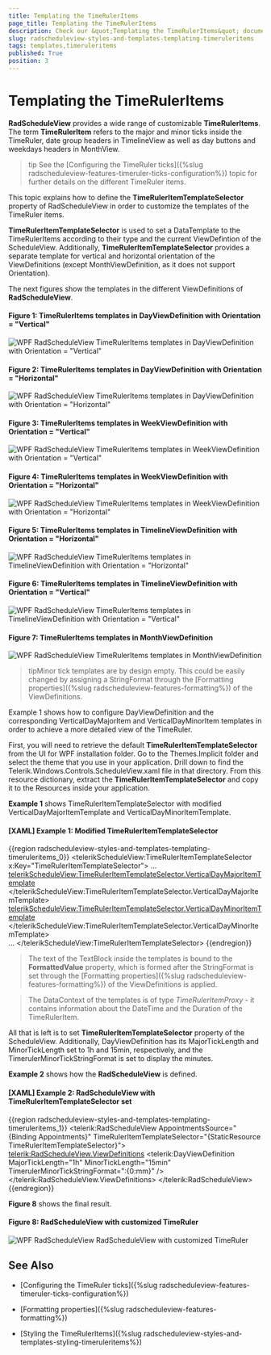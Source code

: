 ```yaml
---
title: Templating the TimeRulerItems
page_title: Templating the TimeRulerItems
description: Check our &quot;Templating the TimeRulerItems&quot; documentation article for the RadScheduleView {{ site.framework_name }} control.
slug: radscheduleview-styles-and-templates-templating-timeruleritems
tags: templates,timeruleritems
published: True
position: 3
---
```


# Templating the TimeRulerItems

__RadScheduleView__ provides a wide range of customizable __TimeRulerItems__. The term __TimeRulerItem__ refers to the major and minor ticks inside the TimeRuler, date group headers in TimelineView as well as day buttons and weekdays headers in MonthView.

>tip See the [Configuring the TimeRuler ticks]({%slug radscheduleview-features-timeruler-ticks-configuration%}) topic for further details on the different TimeRuler items.

This topic explains how to define the __TimeRulerItemTemplateSelector__ property of RadScheduleView in order to customize the templates of the TimeRuler items.

__TimeRulerItemTemplateSelector__ is used to set a DataTemplate to the TimeRulerItems according to their type and the current ViewDefintion of the ScheduleView. Additionally, __TimeRulerItemTemplateSelector__ provides a separate template for vertical and horizontal orientation of the ViewDefinitions (except MonthViewDefinition, as it does not support Orientation).

The next figures show the templates in the different ViewDefinitions of __RadScheduleView__.

#### __Figure 1: TimeRulerItems templates in DayViewDefinition with Orientation = "Vertical"__
![WPF RadScheduleView TimeRulerItems templates in DayViewDefinition with Orientation = "Vertical"](images/radscheduleview_templating_timeruleritems_01.png)

#### __Figure 2: TimeRulerItems templates in DayViewDefinition with Orientation = "Horizontal"__
![WPF RadScheduleView TimeRulerItems templates in DayViewDefinition with Orientation = "Horizontal"](images/radscheduleview_templating_timeruleritems_02.png)

#### __Figure 3: TimeRulerItems templates in WeekViewDefinition with Orientation = "Vertical"__
![WPF RadScheduleView TimeRulerItems templates in WeekViewDefinition with Orientation = "Vertical"](images/radscheduleview_templating_timeruleritems_03.png)

#### __Figure 4: TimeRulerItems templates in WeekViewDefinition with Orientation = "Horizontal"__
![WPF RadScheduleView TimeRulerItems templates in WeekViewDefinition with Orientation = "Horizontal"](images/radscheduleview_templating_timeruleritems_04.png)

#### __Figure 5: TimeRulerItems templates in TimelineViewDefinition with Orientation = "Horizontal"__
![WPF RadScheduleView TimeRulerItems templates in TimelineViewDefinition with Orientation = "Horizontal"](images/radscheduleview_templating_timeruleritems_05.png)

#### __Figure 6: TimeRulerItems templates in TimelineViewDefinition with Orientation = "Vertical"__
![WPF RadScheduleView TimeRulerItems templates in TimelineViewDefinition with Orientation = "Vertical"](images/radscheduleview_templating_timeruleritems_06.png)

#### __Figure 7: TimeRulerItems templates in MonthViewDefinition__
![WPF RadScheduleView TimeRulerItems templates in MonthViewDefinition](images/radscheduleview_templating_timeruleritems_07.png)

>tipMinor tick templates are by design empty. This could be easily changed by assigning a StringFormat through the [Formatting properties]({%slug radscheduleview-features-formatting%}) of the ViewDefinitions.

Example 1 shows how to configure DayViewDefinition and the corresponding VerticalDayMajorItem and VerticalDayMinorItem templates in order to achieve a more detailed view of the TimeRuler.

First, you will need to retrieve the default __TimeRulerItemTemplateSelector__ from the UI for WPF installation folder. Go to the Themes.Implicit folder and select the theme that you use in your application. Drill down to find the Telerik.Windows.Controls.ScheduleView.xaml file in that directory. From this resource dictionary, extract the __TimeRulerItemTemplateSelector__ and copy it to the Resources inside your application.

__Example 1__ shows TimeRulerItemTemplateSelector with modified VerticalDayMajorItemTemplate and VerticalDayMinorItemTemplate.

#### __[XAML] Example 1: Modified TimeRulerItemTemplateSelector__

{{region radscheduleview-styles-and-templates-templating-timeruleritems_0}}
	<telerikScheduleView:TimeRulerItemTemplateSelector x:Key="TimeRulerItemTemplateSelector">
		...    
		<telerikScheduleView:TimeRulerItemTemplateSelector.VerticalDayMajorItemTemplate>
			<DataTemplate>
				<TextBlock Text="{Binding FormattedValue}" TextAlignment="Right" FontSize="11" MinWidth="50"/>
			</DataTemplate>
		</telerikScheduleView:TimeRulerItemTemplateSelector.VerticalDayMajorItemTemplate>
		<telerikScheduleView:TimeRulerItemTemplateSelector.VerticalDayMinorItemTemplate>
			<DataTemplate>                
				<TextBlock Text="{Binding FormattedValue}" FontSize="10" Foreground="Gray" TextAlignment="Right" MinWidth="50"/>
			</DataTemplate>
		</telerikScheduleView:TimeRulerItemTemplateSelector.VerticalDayMinorItemTemplate>   
		...
	</telerikScheduleView:TimeRulerItemTemplateSelector>
{{endregion}}

>The text of the TextBlock inside the templates is bound to the __FormattedValue__ property, which is formed after the StringFormat is set through the [Formatting properties]({%slug radscheduleview-features-formatting%}) of the ViewDefinitions is applied.

>The DataContext of the templates is of type _TimeRulerItemProxy_ - it contains information about the DateTime and the Duration of the TimeRulerItem.

All that is left is to set __TimeRulerItemTemplateSelector__ property of the ScheduleView. Additionally, DayViewDefinition has its MajorTickLength and MinorTickLength set to 1h and 15min, respectively, and the TimerulerMinorTickStringFormat is set to display the minutes.

__Example 2__ shows how the __RadScheduleView__ is defined.

#### __[XAML] Example 2: RadScheduleView with TimeRulerItemTemplateSelector set__

{{region radscheduleview-styles-and-templates-templating-timeruleritems_1}}
	<telerik:RadScheduleView AppointmentsSource="{Binding Appointments}" 
            TimeRulerItemTemplateSelector="{StaticResource TimeRulerItemTemplateSelector}">
		<telerik:RadScheduleView.ViewDefinitions>
			<telerik:DayViewDefinition MajorTickLength="1h" MinorTickLength="15min" 
									   TimerulerMinorTickStringFormat=":{0:mm}" />            
		</telerik:RadScheduleView.ViewDefinitions>
	</telerik:RadScheduleView>   
{{endregion}}

__Figure 8__ shows the final result.

#### __Figure 8: RadScheduleView with customized TimeRuler__
![WPF RadScheduleView RadScheduleView with customized TimeRuler](images/radscheduleview_templating_timeruleritems_08.png)

## See Also

 * [Configuring the TimeRuler ticks]({%slug radscheduleview-features-timeruler-ticks-configuration%})

 * [Formatting properties]({%slug radscheduleview-features-formatting%})
 
 * [Styling the TimeRulerItems]({%slug radscheduleview-styles-and-templates-styling-timeruleritems%})
